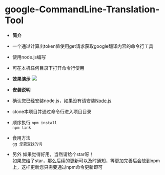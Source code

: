 # google-CommandLine-Translation-Tool

 - **简介**
 - 一个通过计算出token值使用get请求获取google翻译内容的命令行工具  
 - 使用node.js编写  
 - 可在本机任何目录下打开命令行使用

 - **效果演示**
 ![](https://github.com/Neoyyy/google-CommandLine-Translation-Tool/demo.gif)
 - **安装说明**
 -  确认您已经安装node.js，如果没有请安装[Node.js](https://nodejs.org/zh-cn/)  
 -  clone本项目并通过命令行进入项目目录  
 -  顺序执行
 `npm install`  
 `npm link`   
 - 食用方法  
 `gg 您要查找的词`  
 - 另外
  如果觉得好用，当然请给个star呀！  
  如果您给了star，那么后续的更新可以及时通知，等更加完善后会放到npm上，这样更新您只需要通过npm命令更新即可

